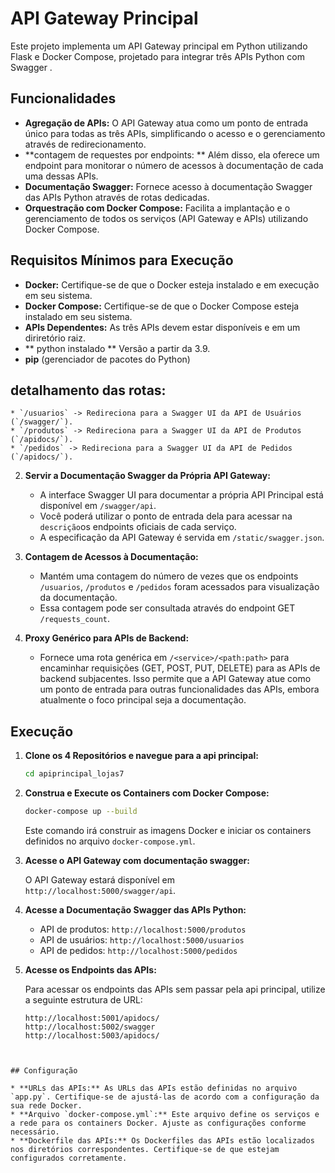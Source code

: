 # API Gateway Principal

Este projeto implementa um API Gateway principal em Python utilizando Flask e Docker Compose, projetado para integrar três APIs  Python com Swagger .

## Funcionalidades

* **Agregação de APIs:** O API Gateway atua como um ponto de entrada único para todas as três APIs, simplificando o acesso e o gerenciamento através de redirecionamento.
* **contagem de requestes por endpoints: ** Além disso, ela oferece um endpoint para monitorar o número de acessos à documentação de cada uma dessas APIs.
* **Documentação Swagger:** Fornece acesso à documentação Swagger das APIs Python através de rotas dedicadas.
* **Orquestração com Docker Compose:** Facilita a implantação e o gerenciamento de todos os serviços (API Gateway e APIs) utilizando Docker Compose.

## Requisitos Mínimos para Execução

* **Docker:** Certifique-se de que o Docker esteja instalado e em execução em seu sistema.
* **Docker Compose:** Certifique-se de que o Docker Compose esteja instalado em seu sistema.
* **APIs Dependentes:** As três APIs  devem estar disponíveis e em um diriretório raiz.
* ** python instalado ** Versão a partir da 3.9.
* **pip** (gerenciador de pacotes do Python)

## detalhamento das rotas:
    * `/usuarios` -> Redireciona para a Swagger UI da API de Usuários (`/swagger/`).
    * `/produtos` -> Redireciona para a Swagger UI da API de Produtos (`/apidocs/`).
    * `/pedidos` -> Redireciona para a Swagger UI da API de Pedidos (`/apidocs/`).

2.  **Servir a Documentação Swagger da Própria API Gateway:**
    * A interface Swagger UI para documentar a própria API Principal está disponível em `/swagger/api`.
    * Você poderá utilizar o ponto de entrada dela para acessar na `descrição`os endpoints oficiais de cada serviço.
    * A especificação da API Gateway é servida em `/static/swagger.json`.

3.  **Contagem de Acessos à Documentação:**
    * Mantém uma contagem do número de vezes que os endpoints `/usuarios`, `/produtos` e `/pedidos` foram acessados para visualização da documentação.
    * Essa contagem pode ser consultada através do endpoint GET `/requests_count`.

4.  **Proxy Genérico para APIs de Backend:**
    * Fornece uma rota genérica em `/<service>/<path:path>` para encaminhar requisições (GET, POST, PUT, DELETE) para as APIs de backend subjacentes. Isso permite que a API Gateway atue como um ponto de entrada para outras funcionalidades das APIs, embora atualmente o foco principal seja a documentação.

## Execução

1.  **Clone os 4 Repositórios e navegue para a api principal:**

    ```bash
    cd apiprincipal_lojas7
    ```

2.  **Construa e Execute os Containers com Docker Compose:**

    ```bash
    docker-compose up --build
    ```

    Este comando irá construir as imagens Docker  e iniciar os containers definidos no arquivo `docker-compose.yml`.

3.  **Acesse o API Gateway com documentação swagger:**

    O API Gateway estará disponível em `http://localhost:5000/swagger/api`.

4.  **Acesse a Documentação Swagger das APIs Python:**

    * API de produtos: `http://localhost:5000/produtos`
    * API de usuários: `http://localhost:5000/usuarios`
    * API  de pedidos: `http://localhost:5000/pedidos`

5.  **Acesse os Endpoints das APIs:**

    Para acessar os endpoints das APIs sem passar pela api principal, utilize a seguinte estrutura de URL:

    ```
    http://localhost:5001/apidocs/
    http://localhost:5002/swagger
    http://localhost:5003/apidocs/
```

    
## Configuração

* **URLs das APIs:** As URLs das APIs estão definidas no arquivo `app.py`. Certifique-se de ajustá-las de acordo com a configuração da sua rede Docker.
* **Arquivo `docker-compose.yml`:** Este arquivo define os serviços e a rede para os containers Docker. Ajuste as configurações conforme necessário.
* **Dockerfile das APIs:** Os Dockerfiles das APIs estão localizados nos diretórios correspondentes. Certifique-se de que estejam configurados corretamente.

